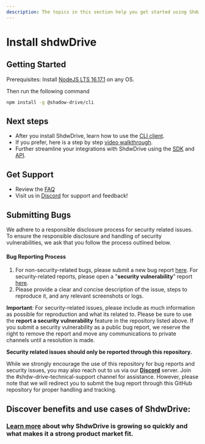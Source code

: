 ```yaml
---
description: The topics in this section help you get started using ShdwDrive
---
```


# Install shdwDrive

## **Getting Started**

Prerequisites: Install [NodeJS LTS 16.17.1](https://nodejs.org/en/download/) on any OS.

Then run the following command

```bash
npm install -g @shadow-drive/cli
```

## **Next steps**

* After you install ShdwDrive, learn how to use the [CLI client](the-cli.md).
* If you prefer, here is a step by step [video walkthrough](https://www.youtube.com/watch?v=MfSuzFDDQ30).
* Further streamline your integrations with ShdwDrive using the [SDK](the-sdk/) and [API](shadow-drive.md).

## **Get Support**

* Review the [FAQ](support-and-faq.md)
* Visit us in [Discord](https://discord.com/invite/shdwdrive) for support and feedback!

## **Submitting Bugs**

We adhere to a responsible disclosure process for security related issues. To ensure the responsible disclosure and handling of security vulnerabilities, we ask that you follow the process outlined below.

#### **Bug Reporting Process**

1. For non-security-related bugs, please submit a new bug report [here](https://github.com/GenesysGo/shdw-drive-bug-reports/issues/new/choose). For security-related reports, please open a "**security vulnerability**" report [here](https://github.com/GenesysGo/shdw-drive-bug-reports/issues/new/choose).
2. Please provide a clear and concise description of the issue, steps to reproduce it, and any relevant screenshots or logs.

**Important**: For security-related issues, please include as much information as possible for reproduction and what its related to. Please be sure to use the **report a security vulnerability** feature in the repository listed above. If you submit a security vulnerability as a public bug report, we reserve the right to remove the report and move any communications to private channels until a resolution is made.

**Security related issues should only be reported through this repository.**

While we strongly encourage the use of this repository for bug reports and security issues, you may also reach out to us via our [**Discord**](https://discord.gg/genesysgo) server. Join the #shdw-drive-technical-support channel for assistance. However, please note that we will redirect you to submit the bug report through this GitHub repository for proper handling and tracking.

## **Discover benefits and use cases of ShdwDrive:**

### [**Learn more**](../learn/storage-services.md#why-use-Shdw-drive) about why ShdwDrive is growing so quickly and what makes it a strong product market fit.

